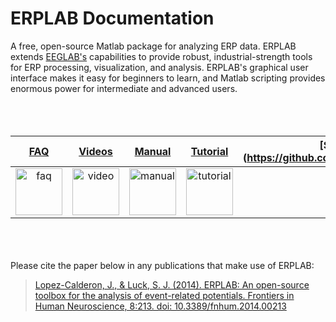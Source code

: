 # ERPLAB Documentation
A free, open-source Matlab package for analyzing ERP data.  ERPLAB extends [EEGLAB's](http://sccn.ucsd.edu/eeglab/) capabilities to provide robust, industrial-strength tools for ERP processing, visualization, and analysis.  ERPLAB's graphical user interface makes it easy for beginners to learn, and Matlab scripting provides enormous power for intermediate and advanced users.  
<br><br><br>


[FAQ](https://github.com/lucklab/erplab/wiki/Troubleshooting-and-Frequently-Asked-Questions)    | [Videos](https://github.com/lucklab/erplab/wiki/Videos)   | [Manual](https://github.com/lucklab/erplab/wiki/Manual)   | [Tutorial](https://github.com/lucklab/erplab/wiki/Tutorial) | [Scripting Guide] (https://github.com/lucklab/erplab/wiki/Manual) | [Data Files](http://dl.dropbox.com/u/3711923/Test_Data.zip)
:------: | :------: | :------: | :------: | :------: | :------: |
[<img src="https://github.com/lucklab/erplab/blob/master/images/doc_icons/ionicicons/ios7-help.png" height="75" width="75" alt="faq">](https://github.com/lucklab/erplab/wiki/Troubleshooting-and-Frequently-Asked-Questions) | [<img src="https://github.com/lucklab/erplab/blob/master/images/doc_icons/ionicicons/ios7-monitor.png" height="75" width="75" alt="video">](https://github.com/lucklab/erplab/wiki/Videos) | [<img src="https://github.com/lucklab/erplab/blob/master/images/doc_icons/ionicicons/ios7-information.png" height="75" width="75" alt="manual">](https://github.com/lucklab/erplab/wiki/Manual) | [<img src="https://github.com/lucklab/erplab/blob/master/images/doc_icons/ionicicons/ios7-copy.png" height="75" width="75" alt="tutorial">](https://github.com/lucklab/erplab/wiki/Tutorial) | [<img src="https://github.com/lucklab/erplab/blob/master/images/doc_icons/ionicicons/ios7-paper-outline.png" height="75" width="75" alt="scripting guide">](https://github.com/lucklab/erplab/wiki/Scripting-Guide) | [<img src="https://github.com/lucklab/erplab/blob/master/images/doc_icons/ionicicons/ios7-download.png" height="75" width="75" alt="faq">](https://github.com/lucklab/erplab/wiki/Troubleshooting-and-Frequently-Asked-Questions) | 
<br><br><br>
Please cite the paper below in any publications that make use of ERPLAB:
> [Lopez-Calderon, J., & Luck, S. J. (2014). ERPLAB: An open-source toolbox for the analysis of event-related potentials. Frontiers in Human Neuroscience, 8:213. doi: 10.3389/fnhum.2014.00213](http://journal.frontiersin.org/Journal/10.3389/fnhum.2014.00213/)